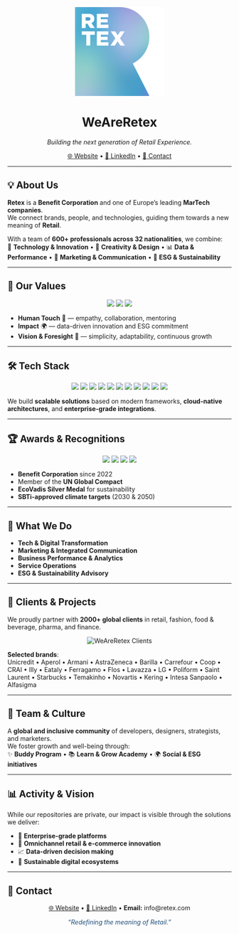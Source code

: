 <p align="center">
  <img src="./assets/logo-retex.png" alt="WeAreRetex" width="200"/>
</p>

<h1 align="center">WeAreRetex</h1>

<p align="center">
  <em>Building the next generation of Retail Experience.</em>
</p>

<p align="center">
  <a href="https://www.retex.com">🌐 Website</a> •
  <a href="https://www.linkedin.com/company/retex-s-p-a-/">💼 LinkedIn</a> •
  <a href="mailto:info@retex.com">📧 Contact</a>
</p>

---

## 💡 About Us

**Retex** is a **Benefit Corporation** and one of Europe’s leading **MarTech companies**.  
We connect brands, people, and technologies, guiding them towards a new meaning of **Retail**.

With a team of **600+ professionals across 32 nationalities**, we combine:  
🚀 **Technology & Innovation** • 🎨 **Creativity & Design** • 📊 **Data & Performance** • 📢 **Marketing & Communication** • 🌱 **ESG & Sustainability**

---

## 🌟 Our Values

<p align="center">
  <img src="https://img.shields.io/badge/Human%20Touch-1F4E79?style=for-the-badge&logo=people&logoColor=white"/>
  <img src="https://img.shields.io/badge/Impact-FF7F50?style=for-the-badge&logo=rocket&logoColor=white"/>
  <img src="https://img.shields.io/badge/Vision%20%26%20Foresight-00BFA6?style=for-the-badge&logo=lightbulb&logoColor=white"/>
</p>

- **Human Touch** 🤝 — empathy, collaboration, mentoring  
- **Impact** 🌍 — data-driven innovation and ESG commitment  
- **Vision & Foresight** 🔮 — simplicity, adaptability, continuous growth  

---

## 🛠️ Tech Stack

<p align="center">
  <img src="https://img.shields.io/badge/TypeScript-3178C6?style=for-the-badge&logo=typescript&logoColor=white"/>
  <img src="https://img.shields.io/badge/JavaScript-F7DF1E?style=for-the-badge&logo=javascript&logoColor=black"/>
  <img src="https://img.shields.io/badge/Vue.js-42b883?style=for-the-badge&logo=vue.js&logoColor=white"/>
  <img src="https://img.shields.io/badge/Nuxt-00DC82?style=for-the-badge&logo=nuxtdotjs&logoColor=white"/>
  <img src="https://img.shields.io/badge/React-61DAFB?style=for-the-badge&logo=react&logoColor=black"/>
  <img src="https://img.shields.io/badge/Next.js-000000?style=for-the-badge&logo=nextdotjs&logoColor=white"/>
  <img src="https://img.shields.io/badge/TailwindCSS-38BDF8?style=for-the-badge&logo=tailwindcss&logoColor=white"/>
  <img src="https://img.shields.io/badge/Node.js-339933?style=for-the-badge&logo=node.js&logoColor=white"/>
  <img src="https://img.shields.io/badge/GraphQL-E10098?style=for-the-badge&logo=graphql&logoColor=white"/>
  <img src="https://img.shields.io/badge/WordPress-21759B?style=for-the-badge&logo=wordpress&logoColor=white"/>
  <img src="https://img.shields.io/badge/Jupyter-F37626?style=for-the-badge&logo=jupyter&logoColor=white"/>
</p>

We build **scalable solutions** based on modern frameworks, **cloud-native architectures**, and **enterprise-grade integrations**.

---

## 🏆 Awards & Recognitions

<p align="center">
  <img src="https://img.shields.io/badge/Benefit%20Corporation-00BFA6?style=for-the-badge&logo=leaf&logoColor=white"/>
  <img src="https://img.shields.io/badge/UN%20Global%20Compact-1F4E79?style=for-the-badge&logo=unitednations&logoColor=white"/>
  <img src="https://img.shields.io/badge/EcoVadis-Silver-999999?style=for-the-badge&logo=medal&logoColor=white"/>
  <img src="https://img.shields.io/badge/SBTi-Climate%20Targets-FF7F50?style=for-the-badge&logo=climate&logoColor=white"/>
</p>

- **Benefit Corporation** since 2022  
- Member of the **UN Global Compact**  
- **EcoVadis Silver Medal** for sustainability  
- **SBTi-approved climate targets** (2030 & 2050)  

---

## 🚀 What We Do

- **Tech & Digital Transformation**  
- **Marketing & Integrated Communication**  
- **Business Performance & Analytics**  
- **Service Operations**  
- **ESG & Sustainability Advisory**  

---

## 🤝 Clients & Projects

We proudly partner with **2000+ global clients** in retail, fashion, food & beverage, pharma, and finance.

<p align="center">
  <img src="./assets/clients.png" alt="WeAreRetex Clients" width="850"/>
</p>

**Selected brands**:  
Unicredit • Aperol • Armani • AstraZeneca • Barilla • Carrefour • Coop • CRAI • Illy • Eataly • Ferragamo • Flos • Lavazza • LG • Poliform • Saint Laurent • Starbucks • Temakinho • Novartis • Kering • Intesa Sanpaolo • Alfasigma  

---

## 👥 Team & Culture

A **global and inclusive community** of developers, designers, strategists, and marketers.  
We foster growth and well-being through:  
✨ **Buddy Program** • 📚 **Learn & Grow Academy** • 🌍 **Social & ESG initiatives**

---

## 📊 Activity & Vision

While our repositories are private, our impact is visible through the solutions we deliver:  

- 🔧 **Enterprise-grade platforms**  
- 🛒 **Omnichannel retail & e-commerce innovation**  
- 📈 **Data-driven decision making**  
- 🌱 **Sustainable digital ecosystems**  

---

## 📩 Contact

<p align="center">
  <a href="https://www.retex.com">🌐 Website</a> •
  <a href="https://www.linkedin.com/company/retex-s-p-a-/">💼 LinkedIn</a> •
  <strong>Email:</strong> info@retex.com
</p>

<p align="center" style="font-style:italic; color:#1F4E79;">
  “Redefining the meaning of Retail.”
</p>
